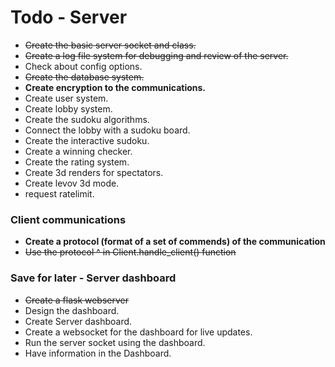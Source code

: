 # Todo - Server
- ~~Create the basic server socket and class.~~
- ~~Create a log file system for debugging and review of the server.~~
- Check about config options.
- ~~Create the database system.~~
- **Create encryption to the communications.**
- Create user system.
- Create lobby system.
- Create the sudoku algorithms.
- Connect the lobby with a sudoku board.
- Create the interactive sudoku.
- Create a winning checker.
- Create the rating system.
- Create 3d renders for spectators.
- Create levov 3d mode.
- request ratelimit.

### Client communications
- **Create a protocol (format of a set of commends) of the communication**
- ~~Use the protocol ^ in Client.handle_client() function~~

### Save for later - Server dashboard
- ~~Create a flask webserver~~
- Design the dashboard.
- Create Server dashboard.
- Create a websocket for the dashboard for live updates.
- Run the server socket using the dashboard.
- Have information in the Dashboard.